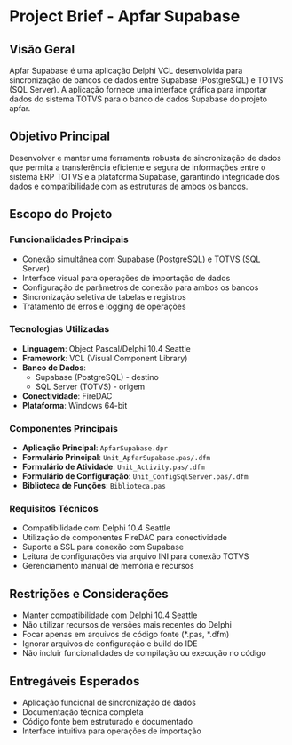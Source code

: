 # Project Brief - Apfar Supabase

## Visão Geral
Apfar Supabase é uma aplicação Delphi VCL desenvolvida para sincronização de bancos de dados entre Supabase (PostgreSQL) e TOTVS (SQL Server). A aplicação fornece uma interface gráfica para importar dados do sistema TOTVS para o banco de dados Supabase do projeto apfar.

## Objetivo Principal
Desenvolver e manter uma ferramenta robusta de sincronização de dados que permita a transferência eficiente e segura de informações entre o sistema ERP TOTVS e a plataforma Supabase, garantindo integridade dos dados e compatibilidade com as estruturas de ambos os bancos.

## Escopo do Projeto

### Funcionalidades Principais
- Conexão simultânea com Supabase (PostgreSQL) e TOTVS (SQL Server)
- Interface visual para operações de importação de dados
- Configuração de parâmetros de conexão para ambos os bancos
- Sincronização seletiva de tabelas e registros
- Tratamento de erros e logging de operações

### Tecnologias Utilizadas
- **Linguagem**: Object Pascal/Delphi 10.4 Seattle
- **Framework**: VCL (Visual Component Library)
- **Banco de Dados**: 
  - Supabase (PostgreSQL) - destino
  - SQL Server (TOTVS) - origem
- **Conectividade**: FireDAC
- **Plataforma**: Windows 64-bit

### Componentes Principais
- **Aplicação Principal**: `ApfarSupabase.dpr`
- **Formulário Principal**: `Unit_ApfarSupabase.pas/.dfm`
- **Formulário de Atividade**: `Unit_Activity.pas/.dfm`
- **Formulário de Configuração**: `Unit_ConfigSqlServer.pas/.dfm`
- **Biblioteca de Funções**: `Biblioteca.pas`

### Requisitos Técnicos
- Compatibilidade com Delphi 10.4 Seattle
- Utilização de componentes FireDAC para conectividade
- Suporte a SSL para conexão com Supabase
- Leitura de configurações via arquivo INI para conexão TOTVS
- Gerenciamento manual de memória e recursos

## Restrições e Considerações
- Manter compatibilidade com Delphi 10.4 Seattle
- Não utilizar recursos de versões mais recentes do Delphi
- Focar apenas em arquivos de código fonte (*.pas, *.dfm)
- Ignorar arquivos de configuração e build do IDE
- Não incluir funcionalidades de compilação ou execução no código

## Entregáveis Esperados
- Aplicação funcional de sincronização de dados
- Documentação técnica completa
- Código fonte bem estruturado e documentado
- Interface intuitiva para operações de importação
